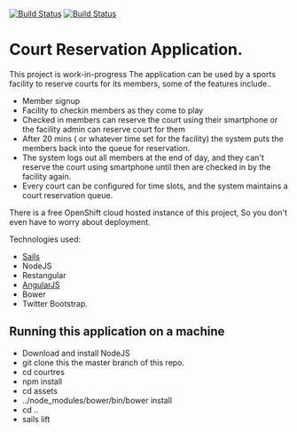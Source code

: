 [![Build Status](https://travis-ci.org/amitrke/courtres.svg?branch=master)](https://travis-ci.org/amitrke/courtres)
[![Build Status](https://david-dm.org/amitrke/courtres.svg?branch=master)](https://david-dm.org/amitrke/courtres)

# Court Reservation Application.

This project is work-in-progress
The application can be used by a sports facility to reserve courts for its members, some of the features include..
* Member signup
* Facility to checkin members as they come to play
* Checked in members can reserve the court using their smartphone or the facility admin can reserve court for them
* After 20 mins ( or whatever time set for the facility) the system puts the members back into the queue for reservation.
* The system logs out all members at the end of day, and they can't reserve the court using smartphone until then are checked in by the facility again.
* Every court can be configured for time slots, and the system maintains a court reservation queue.

There is a free OpenShift cloud hosted instance of this project, So you don't even have to worry about deployment.

Technologies used:
* [Sails](http://sailsjs.org)
* NodeJS
* Restangular
* [AngularJS](https://angularjs.org/)
* Bower
* Twitter Bootstrap.

## Running this application on a machine
* Download and install NodeJS
* git clone this the master branch of this repo.
* cd courtres
* npm install
* cd assets
* ../node_modules/bower/bin/bower install
* cd ..
* sails lift
